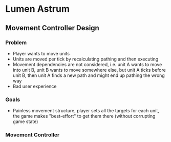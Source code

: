 # Lumen Astrum
## Movement Controller Design

### Problem
- Player wants to move units
- Units are moved per tick by recalculating pathing and then executing
- Movement dependencies are not considered, i.e. unit A wants to move into unit B, unit B wants to move somewhere else, but unit A ticks before unit B, then unit A finds a new path and might end up pathing the wrong way
- Bad user experience

### Goals
- Painless movement structure, player sets all the targets for each unit, the game makes "best-effort" to get them there (without corrupting game state)

### Movement Controller


